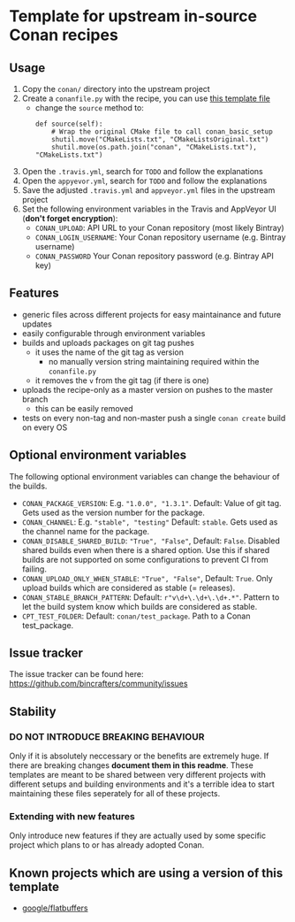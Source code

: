 # Template for upstream in-source Conan recipes

## Usage
  1. Copy the `conan/` directory into the upstream project
  2. Create a `conanfile.py` with the recipe, you can use [this template file](https://github.com/bincrafters/conan-templates/blob/master/conanfile.py)
     * change the `source` method to:
        ```     
        def source(self):
            # Wrap the original CMake file to call conan_basic_setup
            shutil.move("CMakeLists.txt", "CMakeListsOriginal.txt")
            shutil.move(os.path.join("conan", "CMakeLists.txt"), "CMakeLists.txt")
        ```
  3. Open the `.travis.yml`, search for `TODO` and follow the explanations
  4. Open the `appyevor.yml`, search for `TODO` and follow the explanations
  5. Save the adjusted `.travis.yml` and `appveyor.yml` files in the upstream project
  6. Set the following environment variables in the Travis and AppVeyor UI (**don't forget encryption**):
     * `CONAN_UPLOAD`: API URL to your Conan repository (most likely Bintray)
     * `CONAN_LOGIN_USERNAME`: Your Conan repository username (e.g. Bintray username)
     * `CONAN_PASSWORD` Your Conan repository password (e.g. Bintray API key)

## Features
  * generic files across different projects for easy maintainance and future updates
  * easily configurable through environment variables
  * builds and uploads packages on git tag pushes
    * it uses the name of the git tag as version
      * no manually version string maintaining required within the `conanfile.py`
    * it removes the `v` from the git tag (if there is one)
  * uploads the recipe-only as a master version on pushes to the master branch
    * this can be easily removed
  * tests on every non-tag and non-master push a single `conan create` build on every OS


## Optional environment variables
The following optional environment variables can change the behaviour of the builds.
  * `CONAN_PACKAGE_VERSION`: E.g. `"1.0.0", "1.3.1"`. Default: Value of git tag. Gets used as the version number for the package.
  * `CONAN_CHANNEL`: E.g. `"stable", "testing"` Default: `stable`. Gets used as the channel name for the package.
  * `CONAN_DISABLE_SHARED_BUILD`: `"True", "False"`, Default: `False`. Disabled shared builds even when there is a shared option. Use this if shared builds are not supported on some configurations to prevent CI from failing.
  * `CONAN_UPLOAD_ONLY_WHEN_STABLE`: `"True", "False"`, Default: `True`. Only upload builds which are considered as stable (= releases).
  * `CONAN_STABLE_BRANCH_PATTERN`: Default: `r"v\d+\.\d+\.\d+.*"`. Pattern to let the build system know which builds are considered as stable.
  * `CPT_TEST_FOLDER`: Default: `conan/test_package`. Path to a Conan test_package.

## Issue tracker
The issue tracker can be found here: https://github.com/bincrafters/community/issues


## Stability
### DO NOT INTRODUCE BREAKING BEHAVIOUR
Only if it is absolutely neccessary or the benefits are extremely huge. If there are breaking changes **document them in this readme**. These templates are meant to be shared between very different projects with different setups and building environments and it's a terrible idea to start maintaining these files seperately for all of these projects.

### Extending with new features
Only introduce new features if they are actually used by some specific project which plans to or has already adopted Conan.


## Known projects which are using a version of this template
  * [google/flatbuffers](https://github.com/google/flatbuffers)
